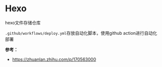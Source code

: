 # Hexo

hexo文件存储仓库

`.github/workflows/deploy.yml`存放自动化脚本，使用github action进行自动化部署



**参考：**

* https://zhuanlan.zhihu.com/p/170563000

